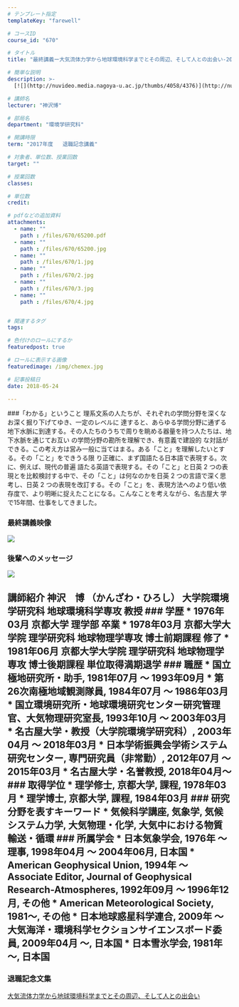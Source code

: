 ```yaml
---
# テンプレート指定
templateKey: "farewell"

# コースID
course_id: "670"

# タイトル
title: "最終講義ー大気流体力学から地球環境科学までとその周辺、そして人との出会い-2017"

# 簡単な説明
description: >-
  [![](http://nuvideo.media.nagoya-u.ac.jp/thumbs/4058/4376)](http://nuvideo.media.nagoya-u.ac.jp...

# 講師名
lecturer: "神沢博"

# 部局名
department: "環境学研究科"

# 開講時限
term: "2017年度	退職記念講義"

# 対象者、単位数、授業回数
target: ""

# 授業回数
classes: 

# 単位数
credit: 

# pdfなどの追加資料
attachments: 
  - name: "" 
    path : /files/670/65200.pdf
  - name: "" 
    path : /files/670/65200.jpg
  - name: "" 
    path : /files/670/1.jpg
  - name: "" 
    path : /files/670/2.jpg
  - name: "" 
    path : /files/670/3.jpg
  - name: "" 
    path : /files/670/4.jpg


# 関連するタグ
tags:

# 色付けのロールにするか
featuredpost: true

# ロールに表示する画像
featuredimage: /img/chemex.jpg

# 記事投稿日
date: 2018-05-24

---
```

 ###「わかる」ということ 理系文系の人たちが、それぞれの学問分野を深くなお深く掘り下げてゆき、一定のレベルに 達すると、あらゆる学問分野に通ずる地下水脈に到達する。その人たちのうちで周りを眺める器量を持つ人たちは、地下水脈を通じてお互い の学問分野の勘所を理解でき、有意義で建設的 な対話ができる。この考え方は営み一般に当てはまる。ある「こと」を理解したいとする。その「こと」をできうる限 り正確に、まず国語たる日本語で表現する。次に、例えば、現代の普遍 語たる英語で表現する。その「こと」と日英 2 つの表現とを比較検討する中で、その「こと」は何なのかを日英 2 つの言語で深く思考し、日英 2 つの表現を改訂する。その「こと」を、表現方法へのより低い依存度で、より明晰に捉えたことになる。こんなことを考えながら、名古屋大 学で15年間、仕事をしてきました。 

### 最終講義映像 

[![](http://nuvideo.media.nagoya-u.ac.jp/thumbs/4058/4376)](http://nuvideo.media.nagoya-u.ac.jp/embed/638129de5f22c43e175d81e3d81f647650a05819) 

### 後輩へのメッセージ 

[![](http://nuvideo.media.nagoya-u.ac.jp/thumbs/4012/4326)](http://nuvideo.media.nagoya-u.ac.jp/embed/4aefe227abaa009ddcafd884bdce1b4d3c6af41f)
 ## 講師紹介 神沢　博 （かんざわ・ひろし） 大学院環境学研究科 地球環境科学専攻 教授 ### 学歴 * 1976年03月 京都大学 理学部 卒業 * 1978年03月 京都大学大学院 理学研究科 地球物理学専攻 博士前期課程 修了 * 1981年06月 京都大学大学院 理学研究科 地球物理学専攻 博士後期課程 単位取得満期退学 ### 職歴 * 国立極地研究所・助手, 1981年07月 ～ 1993年09月 * 第26次南極地域観測隊員, 1984年07月 ～ 1986年03月 * 国立環境研究所・地球環境研究センター研究管理官、大気物理研究室長, 1993年10月 ～ 2003年03月 * 名古屋大学・教授（大学院環境学研究科）, 2003年04月 ～ 2018年03月 * 日本学術振興会学術システム研究センター, 専門研究員（非常勤）, 2012年07月 ～ 2015年03月 * 名古屋大学・名誉教授, 2018年04月～ ### 取得学位 * 理学修士, 京都大学, 課程, 1978年03月 * 理学博士, 京都大学, 課程, 1984年03月 ### 研究分野を表すキーワード * 気候科学講座, 気象学, 気候システム力学, 大気物理・化学, 大気中における物質輸送・循環 ### 所属学会 * 日本気象学会, 1976年 〜 理事, 1998年04月 ～ 2004年06月, 日本国 * American Geophysical Union, 1994年 〜 Associate Editor, Journal of Geophysical Research-Atmospheres, 1992年09月 ～ 1996年12月, その他 * American Meteorological Society, 1981〜, その他 * 日本地球惑星科学連合, 2009年 〜 大気海洋・環境科学セクションサイエンスボード委員, 2009年04月 ～, 日本国 * 日本雪氷学会, 1981年 〜, 日本国
### 退職記念文集


[大気流体力学から地球環境科学までとその周辺、そして人との出会い](/files/670/65200.pdf) 
